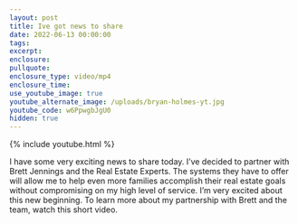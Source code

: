 ```yaml
---
layout: post
title: Ive got news to share
date: 2022-06-13 00:00:00
tags:
excerpt:
enclosure:
pullquote:
enclosure_type: video/mp4
enclosure_time:
use_youtube_image: true
youtube_alternate_image: /uploads/bryan-holmes-yt.jpg
youtube_code: w6PpwgbJgU0
hidden: true
---
```

{% include youtube.html %}

I have some very exciting news to share today. I’ve decided to partner with Brett Jennings and the Real Estate Experts. The systems they have to offer will allow me to help even more families accomplish their real estate goals without compromising on my high level of service. I’m very excited about this new beginning. To learn more about my partnership with Brett and the team, watch this short video.